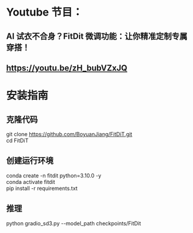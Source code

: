 # Youtube 节目：
## AI 试衣不合身？FitDit 微调功能：让你精准定制专属穿搭！
## https://youtu.be/zH_bubVZxJQ

# 安装指南


## 克隆代码 
git clone https://github.com/BoyuanJiang/FitDiT.git  
cd FitDiT  

## 创建运行环境
conda create -n fitdit python=3.10.0 -y  
conda activate fitdit  
pip install -r requirements.txt  

## 推理
python gradio_sd3.py --model_path checkpoints/FitDit  







